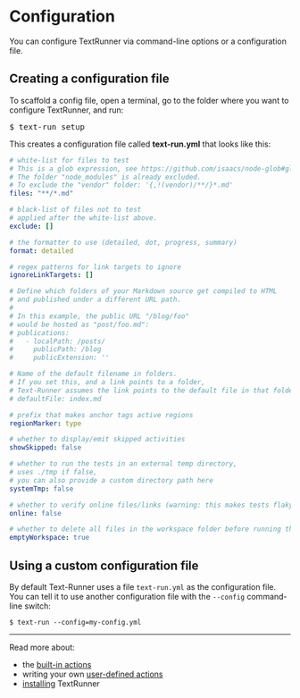 # Configuration

You can configure TextRunner via command-line options or a configuration file.

## Creating a configuration file

To scaffold a config file, open a terminal, go to the folder where you want to
configure TextRunner, and run:

<pre type="shell/command">
$ text-run setup
</pre>

This creates a configuration file called <a type="workspace/existing-file">
**text-run.yml** that looks like this:

```yml
# white-list for files to test
# This is a glob expression, see https://github.com/isaacs/node-glob#glob-primer
# The folder "node_modules" is already excluded.
# To exclude the "vendor" folder: '{,!(vendor)/**/}*.md'
files: "**/*.md"

# black-list of files not to test
# applied after the white-list above.
exclude: []

# the formatter to use (detailed, dot, progress, summary)
format: detailed

# regex patterns for link targets to ignore
ignoreLinkTargets: []

# Define which folders of your Markdown source get compiled to HTML
# and published under a different URL path.
#
# In this example, the public URL "/blog/foo"
# would be hosted as "post/foo.md":
# publications:
#   - localPath: /posts/
#     publicPath: /blog
#     publicExtension: ''

# Name of the default filename in folders.
# If you set this, and a link points to a folder,
# Text-Runner assumes the link points to the default file in that folder.
# defaultFile: index.md

# prefix that makes anchor tags active regions
regionMarker: type

# whether to display/emit skipped activities
showSkipped: false

# whether to run the tests in an external temp directory,
# uses ./tmp if false,
# you can also provide a custom directory path here
systemTmp: false

# whether to verify online files/links (warning: this makes tests flaky)
online: false

# whether to delete all files in the workspace folder before running the tests
emptyWorkspace: true
```

</a>

## Using a custom configuration file

By default Text-Runner uses a file `text-run.yml` as the configuration file. You
can tell it to use another configuration file with the `--config` command-line
switch:

```
$ text-run --config=my-config.yml
```

<hr>

Read more about:

- the [built-in actions](built-in-actions.md)
- writing your own [user-defined actions](user-defined-actions.md)
- [installing](installation.md) TextRunner
